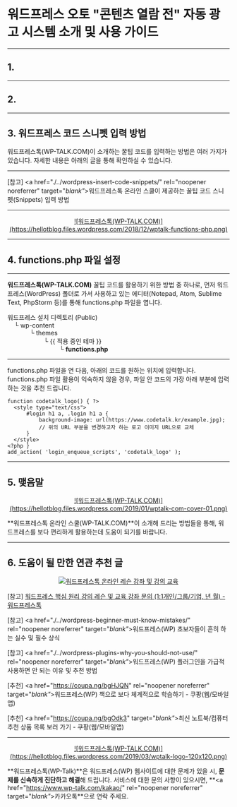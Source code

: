 # 워드프레스 오토 "콘텐츠 열람 전" 자동 광고 시스템 소개 및 사용 가이드

***
## 1.

***
## 2.

***
## 3. 워드프레스 코드 스니펫 입력 방법

워드프레스톡(WP-TALK.COM)이 소개하는 꿀팁 코드를 입력하는 방법은 여러 가지가 있습니다. 자세한 내용은 아래의 글을 통해 확인하실 수 있습니다.

***
[참고] <a href="./../wordpress-insert-code-snippets/" rel="noopener noreferrer" target="_blank"_>워드프레스톡 온라인 스쿨이 제공하는 꿀팁 코드 스니펫(Snippets) 입력 방법</a>

***
<center>
  <a href="https://www.wp-talk.com/kakao/" rel="noopener noreferrer" target="_blank"_>![워드프레스톡(WP-TALK.COM)](https://hellotblog.files.wordpress.com/2018/12/wptalk-functions-php.png)</a>
</center>

***
## 4. functions.php 파일 설정

***
**워드프레스톡(WP-TALK.COM)** 꿀팁 코드를 활용하기 위한 방법 중 하나로, 먼저 워드프레스(WordPress) 폴더로 가서 사용하고 있는 에디터(Notepad, Atom, Sublime Text, PhpStorm 등)를 통해 functions.php 파일을 엽니다.

<p>워드프레스 설치 디렉토리 (Public)<br>&nbsp; &nbsp; └ wp-content<br>&nbsp; &nbsp; &nbsp; &nbsp; &nbsp; &nbsp; &nbsp;└ themes<br>&nbsp; &nbsp; &nbsp; &nbsp; &nbsp; &nbsp; &nbsp; &nbsp;&nbsp; &nbsp; &nbsp;&nbsp;└ {{ 적용 중인 테마 }}<br>&nbsp; &nbsp; &nbsp; &nbsp; &nbsp; &nbsp; &nbsp;&nbsp;&nbsp; &nbsp; &nbsp; &nbsp; &nbsp; &nbsp;&nbsp; &nbsp; &nbsp;└&nbsp;<strong>functions.php</strong></p>

***
functions.php 파일을 연 다음, 아래의 코드를 원하는 위치에 입력합니다. functions.php 파일 활용이 익숙하지 않을 경우, 파일 안 코드의 가장 아래 부분에 입력하는 것을 추천 드립니다.

```
function codetalk_logo() { ?>
  <style type="text/css">
      #login h1 a, .login h1 a {
          background-image: url(https://www.codetalk.kr/example.jpg);
          // 위의 URL 부분을 변경하고자 하는 로고 이미지 URL으로 교체
      }
  </style>
<?php }
add_action( 'login_enqueue_scripts', 'codetalk_logo' );

```

***
## 5. 맺음말

<center><a href="https://www.wp-talk.com/kakao/" rel="noopener noreferrer" target="_blank"_>![워드프레스톡(WP-TALK.COM)](https://hellotblog.files.wordpress.com/2019/01/wptalk-com-cover-01.png)</a></center>

**워드프레스톡 온라인 스쿨(WP-TALK.COM)**이 소개해 드리는 방법들을 통해, 워드프레스를 보다 편리하게 활용하는데 도움이 되기를 바랍니다.

***
## 6. 도움이 될 만한 연관 추천 글

<center><a href="https://www.wp-talk.com/lesson/" rel="noopener noreferrer" target="_blank"_><img src="https://hellotblog.files.wordpress.com/2019/03/classroom-online-wptalk-00-800x500.png" style="max-width:100%;" alt="워드프레스톡 온라인 레슨 강좌 및 강의 교육"></a></center>

<p>[참고] <a href="https://www.wp-talk.com/lesson/" rel="noopener noreferrer" target="_blank"_>워드프레스 핵심 원리 강의 레슨 및 교육 강좌 문의 (1:1개인/그룹/기업, <span class="post-year"></span>년 <span class="post-month"></span>월) - 워드프레스톡</a></p>

[참고] <a href="./../wordpress-beginner-must-know-mistakes/" rel="noopener noreferrer" target="_blank"_>워드프레스(WP) 초보자들이 흔히 하는 실수 및 필수 상식</a>  

[참고] <a href="./../wordpress-plugins-why-you-should-not-use/" rel="noopener noreferrer" target="_blank"_>워드프레스(WP) 플러그인을 가급적 사용하면 안 되는 이유 및 추천 방법</a>

[추천] <a href="https://coupa.ng/bgHJQN" rel="noopener noreferrer" target="_blank"_>워드프레스(WP) 책으로 보다 체계적으로 학습하기 - 쿠팡(웹/모바일앱)</a>

[추천] <a href="https://coupa.ng/bgOdk3" target="_blank"_>최신 노트북/컴퓨터 추천 상품 목록 보러 가기 - 쿠팡(웹/모바일앱)</a>

***
<center><a href="https://www.wp-talk.com/kakao/" rel="noopener noreferrer" target="_blank"_>![워드프레스톡(WP-TALK.COM)](https://hellotblog.files.wordpress.com/2019/03/wptalk-logo-120x120.png)</a></center>

**워드프레스톡(WP-Talk)**은 워드프레스(WP) 웹사이트에 대한 문제가 있을 시, **문제를 신속하게 진단하고 해결**해 드립니다. 서비스에 대한 문의 사항이 있으시면, **<a href="https://www.wp-talk.com/kakao/" rel="noopener noreferrer" target="_blank"_>카카오톡</a>**으로 연락 주세요.
